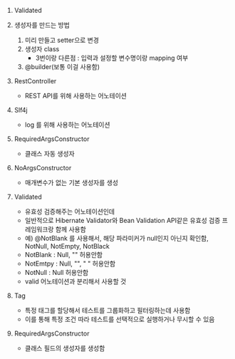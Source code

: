 1. Validated

2. 생성자를 만드는 방법
    1. 미리 만들고 setter으로 변경
    2. 생성자 class
        - 3번이랑 다른점 : 입력과 설정할 변수명이랑 mapping 여부
    3. @builder(보통 이걸 사용함)

3. RestController
    - REST API를 위해 사용하는 어노테이션

4. Slf4j
    - log 를 위해 사용하는 어노테이션

5. RequiredArgsConstructor
    - 클래스 자동 생성자

6. NoArgsConstructor
    - 매개변수가 없는 기본 생성자를 생성

7. Validated
    - 유효성 검증해주는 어노테이션인데
    - 일반적으로 Hibernate Validator와 Bean Validation API같은 유효성 검증 프레임워크랑 함께 사용함
    - 예) @NotBlank 를 사용해서, 해당 파라미커가 null인지 아닌지 확인함, NotNull, NotEmpty, NotBlack
    - NotBlank : Null, "" 허용안함
    - NotEmtpy : Null, "", " " 허용안함
    - NotNull : Null 허용안함
    - valid 어노테이션과 분리해서 사용할 것

8. Tag
    - 특정 태그를 할당해서 테스트를 그룹화하고 필터링하는데 사용함
    - 이를 통해 특정 조건 따라 테스트를 선택적으로 실행하거나 무시할 수 있음

9. RequiredArgsConstructor
    - 클래스 필드의 생성자를 생성함